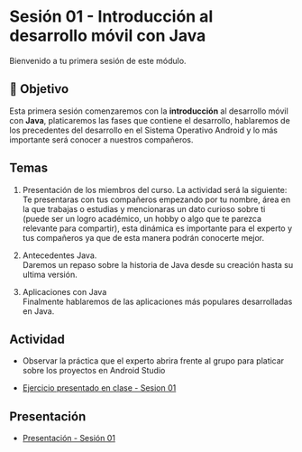 # Sesión 01 - Introducción al desarrollo móvil con Java 
Bienvenido a tu primera sesión de este módulo. 

## 🎯 Objetivo

Esta primera sesión  comenzaremos con la **introducción** al desarrollo móvil con **Java**, platicaremos las fases que contiene el desarrollo, hablaremos de los precedentes del desarrollo en el Sistema Operativo Android y lo más importante será conocer a nuestros compañeros.

##  Temas

1. Presentación de los miembros del curso. La actividad será la siguiente:<br> Te presentaras con tus compañeros empezando por tu nombre, área en la que trabajas o estudias y mencionaras un dato curioso sobre ti (puede ser un logro académico, un hobby o algo que te parezca relevante para compartir), esta dinámica es importante para el experto y tus compañeros ya que de esta manera podrán conocerte mejor. 

2. Antecedentes Java.<br>
Daremos un repaso sobre la historia de Java desde su creación hasta su ultima versión. 

3. Aplicaciones con Java <br>
Finalmente hablaremos de las aplicaciones más populares desarrolladas en Java.

## Actividad

- Observar la práctica que el experto abrira frente al grupo para platicar sobre los proyectos en Android Studio

- [Ejercicio presentado en clase - Sesion 01](practica)

## Presentación

- [Presentación - Sesión 01](presentacion/Sesion-01.pptx)